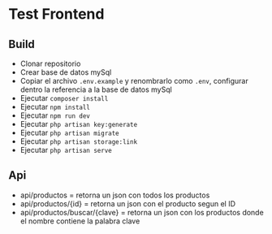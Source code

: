 
# Test Frontend

## Build
- Clonar repositorio
- Crear base de datos mySql
- Copiar el archivo `.env.example` y renombrarlo como `.env`, configurar dentro la referencia a la base de datos mySql
- Ejecutar `composer install`
- Ejecutar `npm install`
- Ejecutar `npm run dev`
- Ejecutar `php artisan key:generate`
- Ejecutar `php artisan migrate`
- Ejecutar `php artisan storage:link`
- Ejecutar `php artisan serve`

## Api
- api/productos = retorna un json con todos los productos
- api/productos/{id} = retorna un json con el producto segun el ID
- api/productos/buscar/{clave} = retorna un json con los productos donde el nombre contiene la palabra clave
